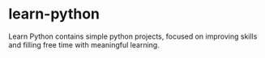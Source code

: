 # learn-python
Learn Python contains simple python projects, focused on improving skills and filling free time with meaningful learning.
